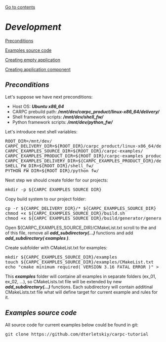 [Go to contents](../README.md#table-of_contents)

# ***Development***

[Preconditions](#preconditions)

[Examples source code](#examples-source-code)

[Creating empty application](./dev_create_empty_app.md#creating-empty-application)

[Creating application component](#preconditions)



## ***Preconditions***

Let's suppose we have next preconditions:
   - Host OS: ***Ubuntu x86_64***
   - CARPC prebuild path: ***/mnt/dev/carpc_product/linux-x86_64/delivery/***
   - Shell framework scripts: ***/mnt/dev/shell_fw/***
   - Python framework scripts: ***/mnt/dev/python_fw/***

Let's introduce next shell variables:

<pre>
ROOT_DIR=/mnt/dev/
CARPC_DELIVERY_DIR=${ROOT_DIR}/carpc_product/linux-x86_64/delivery/
CARPC_EXAMPLES_SOURCE_DIR=${ROOT_DIR}/carpc-examples/
CARPC_EXAMPLES_PRODUCT_DIR=${ROOT_DIR}/carpc-examples_product/linux-x86_64/
CARPC_EXAMPLES_DELIVERY_DIR=${CARPC_EXAMPLES_PRODUCT_DIR}/delivery/
SHELL_FW_DIR=${ROOT_DIR}/shell_fw/
PYTHON_FW_DIR=${ROOT_DIR}/python_fw/
</pre>

Next step we should create folder for our projects:

<pre>
mkdir -p ${CARPC_EXAMPLES_SOURCE_DIR}
</pre>

Copy build system to our project folder:

<pre>
cp -r ${CARPC_DELIVERY_DIR}/* ${CARPC_EXAMPLES_SOURCE_DIR}
chmod +x ${CARPC_EXAMPLES_SOURCE_DIR}/build.sh
chmod +x ${CARPC_EXAMPLES_SOURCE_DIR}/build/generator/generator.py
</pre>

Open ${CARPC_EXAMPLES_SOURCE_DIR}/CMakeList.txt scroll to the and of this file, remove all ***add_subdirectory(...)*** functions and add ***add_subdirectory( examples )***.

Create subfolder with CMakeList.txt for examples:

<pre>
mkdir ${CARPC_EXAMPLES_SOURCE_DIR}/examples
touch ${CARPC_EXAMPLES_SOURCE_DIR}/examples/CMakeList.txt
echo "cmake_minimum_required( VERSION 3.16 FATAL_ERROR )" > ${CARPC_EXAMPLES_SOURCE_DIR}/examples/CMakeList.txt
</pre>

This ***examples*** folder will containe all examples in separate folders (ex_01, ex_02, ...), so CMakeLists.txt file will be extended by new ***add_subdirectory(...)*** functions. Each subdirectory will contain additinal CMakeLists.txt file what will define target for current example and rules for it.



## ***Examples source code***

All source code for current examples below could be found in git:

<pre>
git clone https://github.com/dterletskiy/carpc-tutorial
</pre>
